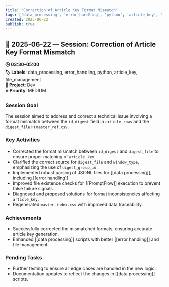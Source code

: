 ```yaml
---
title: "Correction of Article Key Format Mismatch"
tags: ['data_processing', 'error_handling', 'python', 'article_key', 'file_management']
created: 2025-06-22
publish: true
---
```


## 📅 2025-06-22 — Session: Correction of Article Key Format Mismatch

**🕒 03:30–05:00**  
**🏷️ Labels**: data_processing, error_handling, python, article_key, file_management  
**📂 Project**: Dev  
**⭐ Priority**: MEDIUM  


### Session Goal
The session aimed to address and correct a technical issue involving a format mismatch between the `id_digest` field in `article_rows` and the `digest_file` in `master_ref.csv`.

### Key Activities
- Corrected the format mismatch between `id_digest` and `digest_file` to ensure proper matching of `article_key`.
- Clarified the correct source for `digest_file` and `window_type`, emphasizing the use of `digest_group_id`.
- Implemented robust parsing of JSONL files for [[data processing]], including [[error handling]].
- Improved file existence checks for [[PromptFlow]] execution to prevent false failure signals.
- Diagnosed and proposed solutions for format inconsistencies affecting `article_key`.
- Regenerated `master_index.csv` with improved data traceability.

### Achievements
- Successfully corrected the mismatched formats, ensuring accurate article key generation.
- Enhanced [[data processing]] scripts with better [[error handling]] and file management.

### Pending Tasks
- Further testing to ensure all edge cases are handled in the new logic.
- Documentation updates to reflect the changes in [[data processing]] scripts.
